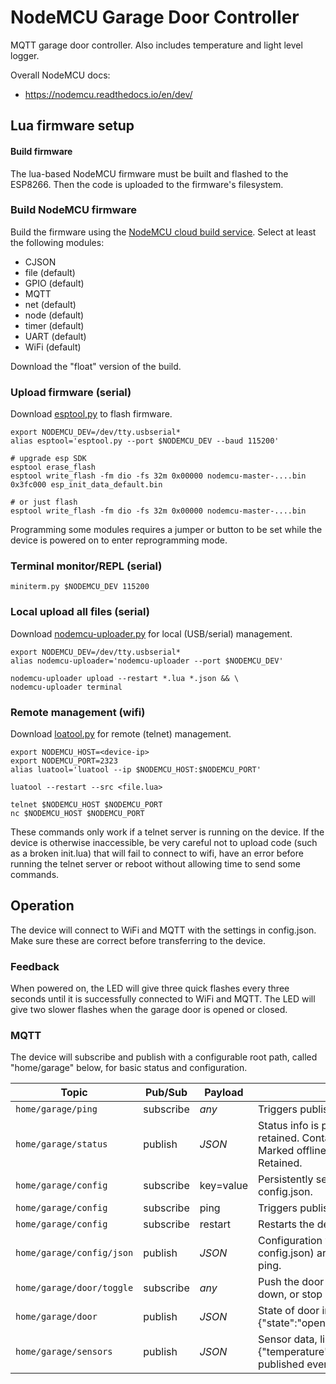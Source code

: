 # NodeMCU Garage Door Controller

MQTT garage door controller. Also includes temperature and light level logger.

Overall NodeMCU docs:

 * https://nodemcu.readthedocs.io/en/dev/

## Lua firmware setup

#### Build firmware

The lua-based NodeMCU firmware must be built and flashed to the ESP8266. Then the code is uploaded to the firmware's filesystem.

### Build NodeMCU firmware

Build the firmware using the [NodeMCU cloud build service](https://nodemcu-build.com/). Select at least the following modules:

  * CJSON
  * file (default)
  * GPIO (default)
  * MQTT
  * net (default)
  * node (default)
  * timer (default)
  * UART (default)
  * WiFi (default)

Download the "float" version of the build.

### Upload firmware (serial)

Download [esptool,py](https://github.com/themadinventor/esptool) to flash firmware.

    export NODEMCU_DEV=/dev/tty.usbserial*
    alias esptool='esptool.py --port $NODEMCU_DEV --baud 115200'
    
    # upgrade esp SDK
    esptool erase_flash
    esptool write_flash -fm dio -fs 32m 0x00000 nodemcu-master-....bin 0x3fc000 esp_init_data_default.bin
    
    # or just flash
    esptool write_flash -fm dio -fs 32m 0x00000 nodemcu-master-....bin

Programming some modules requires a jumper or button to be set while the device is powered on to enter reprogramming mode.

### Terminal monitor/REPL (serial)

    miniterm.py $NODEMCU_DEV 115200

### Local upload all files (serial)

Download [nodemcu-uploader.py](https://github.com/kmpm/nodemcu-uploader) for local (USB/serial) management.

    export NODEMCU_DEV=/dev/tty.usbserial*
    alias nodemcu-uploader='nodemcu-uploader --port $NODEMCU_DEV'

    nodemcu-uploader upload --restart *.lua *.json && \
    nodemcu-uploader terminal

### Remote management (wifi)

Download [loatool.py](https://github.com/4refr0nt/luatool) for remote (telnet) management.

    export NODEMCU_HOST=<device-ip>
    export NODEMCU_PORT=2323
    alias luatool='luatool --ip $NODEMCU_HOST:$NODEMCU_PORT'

    luatool --restart --src <file.lua>
  
    telnet $NODEMCU_HOST $NODEMCU_PORT
    nc $NODEMCU_HOST $NODEMCU_PORT

These commands only work if a telnet server is running on the device. If the device is otherwise inaccessible, be very
careful not to upload code (such as a broken init.lua) that will fail to connect to wifi, have an error before running 
the telnet server or reboot without allowing time to send some commands.


## Operation

The device will connect to WiFi and MQTT with the settings in config.json. Make sure these are correct before transferring to the device.

### Feedback

When powered on, the LED will give three quick flashes every three seconds until it is successfully connected to WiFi and MQTT. The LED will give two slower flashes when the garage door is opened or closed.

### MQTT

The device will subscribe and publish with a configurable root path, called "home/garage" below, for basic status and configuration.

| Topic                     | Pub/Sub   | Payload   | Description |
|---------------------------|-----------|-----------|-------------|
| `home/garage/ping`        | subscribe | *any*     | Triggers publishing status message. |
| `home/garage/status`      | publish   | *JSON*    | Status info is published at connect and retained. Contains IP address and other info. Marked offline when device is not connected. Retained. |
| `home/garage/config`      | subscribe | key=value | Persistently sets a configuration value in config.json. |
| `home/garage/config`      | subscribe | ping      | Triggers publishing config JSON dump. |
| `home/garage/config`      | subscribe | restart   | Restarts the device. |
| `home/garage/config/json` | publish   | *JSON*    | Configuration values (initially from config.json) are dumped in response to config ping. |
| `home/garage/door/toggle` | subscribe | *any*     | Push the door opener button, i.e. start up or down, or stop if already moving. |
| `home/garage/door`        | publish   | *JSON*    | State of door in json, i.e. {"state":"closed"} or {"state":"open"} |
| `home/garage/sensors`     | publish   | *JSON*    | Sensor data, like {"temperature":72.5,"humidity":65,"light":99}, published every minute. |
